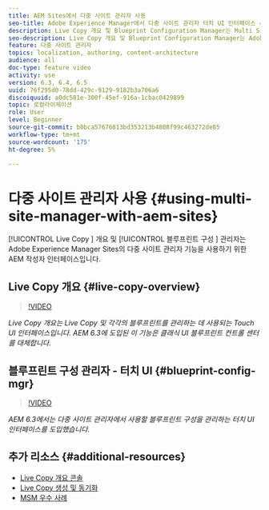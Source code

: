 ```yaml
---
title: AEM Sites에서 다중 사이트 관리자 사용
seo-title: Adobe Experience Manager에서 다중 사이트 관리자 터치 UI 인터페이스 사용
description: Live Copy 개요 및 Blueprint Configuration Manager는 Multi Site Manager에서 사용하기 위한 Touch UI 사용 인터페이스입니다.
seo-description: Live Copy 개요 및 Blueprint Configuration Manager는 Adobe Experience Manager을 사용하여 다중 사이트 관리자를 작업하는 Touch UI 사용 인터페이스입니다.
feature: 다중 사이트 관리자
topics: localization, authoring, content-architecture
audience: all
doc-type: feature video
activity: use
version: 6.3, 6.4, 6.5
uuid: 76f295d0-78dd-429c-9129-9182b3a706a6
discoiquuid: a0dc581e-300f-45ef-916a-1cbac0429899
topic: 로컬라이제이션
role: User
level: Beginner
source-git-commit: b0bca57676813bd353213b4808f99c463272de85
workflow-type: tm+mt
source-wordcount: '175'
ht-degree: 5%

---
```



# 다중 사이트 관리자 사용 {#using-multi-site-manager-with-aem-sites}

[!UICONTROL Live Copy ] 개요 및  [!UICONTROL 블루프린트 구성 ] 관리자는 Adobe Experience Manager Sites의 다중 사이트 관리자 기능을 사용하기 위한 AEM 작성자 인터페이스입니다.

## Live Copy 개요 {#live-copy-overview}

>[!VIDEO](https://video.tv.adobe.com/v/17054/?quality=9&learn=on)

*Live Copy 개요는 Live Copy 및 각각의 블루프린트를 관리하는 데 사용되는 Touch UI 인터페이스입니다. AEM 6.3에 도입된 이 기능은 클래식 UI 블루프린트 컨트롤 센터를 대체합니다.*

## 블루프린트 구성 관리자 - 터치 UI {#blueprint-config-mgr}

>[!VIDEO](https://video.tv.adobe.com/v/17056/?quality=9&learn=on)

*AEM 6.3에서는 다중 사이트 관리자에서 사용할 블루프린트 구성을 관리하는 터치 UI 인터페이스를 도입했습니다.*

## 추가 리소스 {#additional-resources}

* [Live Copy 개요 콘솔](https://helpx.adobe.com/experience-manager/6-5/sites/administering/using/msm-livecopy-overview.html)
* [Live Copy 생성 및 동기화](https://helpx.adobe.com/experience-manager/6-5/sites/administering/using/msm-livecopy.html)
* [MSM 우수 사례](https://helpx.adobe.com/experience-manager/6-5/sites/administering/using/msm-best-practices.html)
